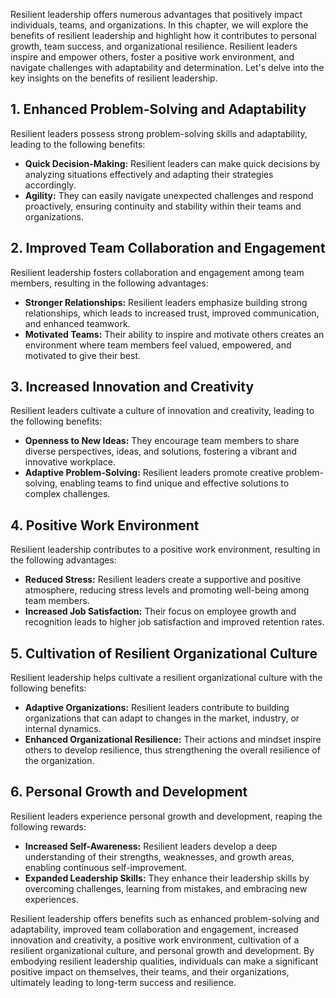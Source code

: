 
Resilient leadership offers numerous advantages that positively impact individuals, teams, and organizations. In this chapter, we will explore the benefits of resilient leadership and highlight how it contributes to personal growth, team success, and organizational resilience. Resilient leaders inspire and empower others, foster a positive work environment, and navigate challenges with adaptability and determination. Let's delve into the key insights on the benefits of resilient leadership.

**1. Enhanced Problem-Solving and Adaptability**
------------------------------------------------

Resilient leaders possess strong problem-solving skills and adaptability, leading to the following benefits:

* **Quick Decision-Making:** Resilient leaders can make quick decisions by analyzing situations effectively and adapting their strategies accordingly.
* **Agility:** They can easily navigate unexpected challenges and respond proactively, ensuring continuity and stability within their teams and organizations.

**2. Improved Team Collaboration and Engagement**
-------------------------------------------------

Resilient leadership fosters collaboration and engagement among team members, resulting in the following advantages:

* **Stronger Relationships:** Resilient leaders emphasize building strong relationships, which leads to increased trust, improved communication, and enhanced teamwork.
* **Motivated Teams:** Their ability to inspire and motivate others creates an environment where team members feel valued, empowered, and motivated to give their best.

**3. Increased Innovation and Creativity**
------------------------------------------

Resilient leaders cultivate a culture of innovation and creativity, leading to the following benefits:

* **Openness to New Ideas:** They encourage team members to share diverse perspectives, ideas, and solutions, fostering a vibrant and innovative workplace.
* **Adaptive Problem-Solving:** Resilient leaders promote creative problem-solving, enabling teams to find unique and effective solutions to complex challenges.

**4. Positive Work Environment**
--------------------------------

Resilient leadership contributes to a positive work environment, resulting in the following advantages:

* **Reduced Stress:** Resilient leaders create a supportive and positive atmosphere, reducing stress levels and promoting well-being among team members.
* **Increased Job Satisfaction:** Their focus on employee growth and recognition leads to higher job satisfaction and improved retention rates.

**5. Cultivation of Resilient Organizational Culture**
------------------------------------------------------

Resilient leadership helps cultivate a resilient organizational culture with the following benefits:

* **Adaptive Organizations:** Resilient leaders contribute to building organizations that can adapt to changes in the market, industry, or internal dynamics.
* **Enhanced Organizational Resilience:** Their actions and mindset inspire others to develop resilience, thus strengthening the overall resilience of the organization.

**6. Personal Growth and Development**
--------------------------------------

Resilient leaders experience personal growth and development, reaping the following rewards:

* **Increased Self-Awareness:** Resilient leaders develop a deep understanding of their strengths, weaknesses, and growth areas, enabling continuous self-improvement.
* **Expanded Leadership Skills:** They enhance their leadership skills by overcoming challenges, learning from mistakes, and embracing new experiences.

Resilient leadership offers benefits such as enhanced problem-solving and adaptability, improved team collaboration and engagement, increased innovation and creativity, a positive work environment, cultivation of a resilient organizational culture, and personal growth and development. By embodying resilient leadership qualities, individuals can make a significant positive impact on themselves, their teams, and their organizations, ultimately leading to long-term success and resilience.

